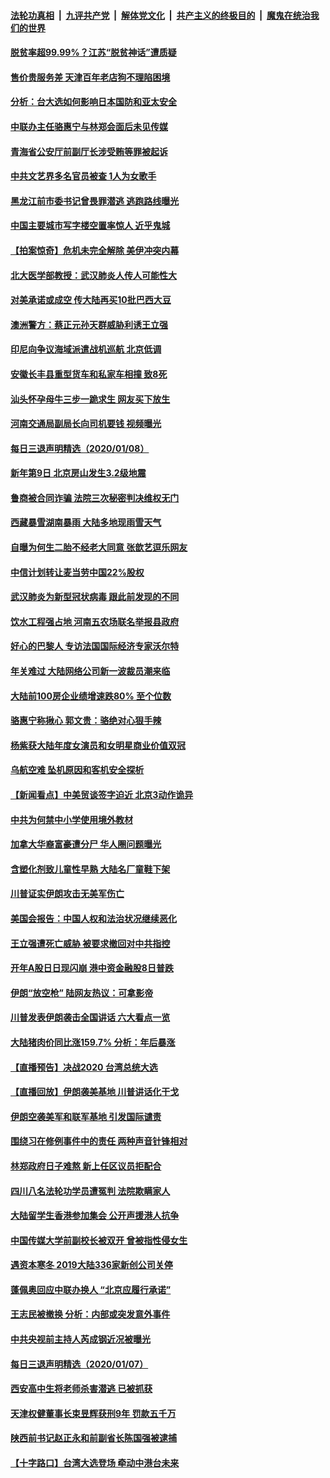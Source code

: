 ####  [法轮功真相](../../../../basic/blob/master/README.md?t=01092239) &nbsp;|&nbsp; [九评共产党](../../../../9ping.md/blob/master/README.md?t=01092239) &nbsp;|&nbsp; [解体党文化](../../../../jtdwh.md/blob/master/README.md?t=01092239)  &nbsp;|&nbsp; [共产主义的终极目的](../../../../gczydzjmd.md/blob/master/README.md?t=01092239) &nbsp;|&nbsp; [魔鬼在统治我们的世界](../../../../mgztzwmdsj.md/blob/master/README.md?t=01092239) 

#### [脱贫率超99.99%？江苏“脱贫神话”遭质疑](../pages/nsc413/n11779864.md?t=01092239) 


#### [售价贵服务差 天津百年老店狗不理陷困境](../pages/nsc413/n11779137.md?t=01092239) 

#### [分析：台大选如何影响日本国防和亚太安全](../pages/nsc413/n11775005.md?t=01092239) 

#### [中联办主任骆惠宁与林郑会面后未见传媒](../pages/nsc413/n11779538.md?t=01092239) 

#### [青海省公安厅前副厅长涉受贿等罪被起诉](../pages/nsc413/n11779563.md?t=01092239) 

#### [中共文艺界多名官员被查 1人为女歌手](../pages/nsc413/n11779418.md?t=01092239) 

#### [黑龙江前市委书记曾畏罪潜逃 逃跑路线曝光](../pages/nsc413/n11779070.md?t=01092239) 

#### [中国主要城市写字楼空置率惊人 近乎鬼城](../pages/nsc413/n11779313.md?t=01092239) 

#### [【拍案惊奇】危机未完全解除 美伊冲突内幕](../pages/nsc413/n11778504.md?t=01092239) 

#### [北大医学部教授：武汉肺炎人传人可能性大](../pages/nsc413/n11779091.md?t=01092239) 

#### [对美承诺或成空 传大陆再买10批巴西大豆](../pages/nsc413/n11778820.md?t=01092239) 

#### [澳洲警方：蔡正元孙天群威胁利诱王立强](../pages/nsc413/n11778877.md?t=01092239) 

#### [印尼向争议海域派遣战机巡航 北京低调](../pages/nsc413/n11777700.md?t=01092239) 

#### [安徽长丰县重型货车和私家车相撞 致8死](../pages/nsc413/n11778710.md?t=01092239) 

#### [汕头怀孕母牛三步一跪求生 网友买下放生](../pages/nsc413/n11778497.md?t=01092239) 

#### [河南交通局副局长向司机要钱 视频曝光](../pages/nsc413/n11778455.md?t=01092239) 

#### [每日三退声明精选（2020/01/08）](../pages/nsc413/n11778525.md?t=01092239) 

#### [新年第9日 北京房山发生3.2级地震](../pages/nsc413/n11778417.md?t=01092239) 

#### [鲁商被合同诈骗 法院三次秘密判决维权无门](../pages/nsc413/n11778253.md?t=01092239) 

#### [西藏暴雪湖南暴雨 大陆多地现雨雪天气](../pages/nsc413/n11778306.md?t=01092239) 

#### [自曝为何生二胎不经老大同意 张歆艺逗乐网友](../pages/nsc413/n11778073.md?t=01092239) 

#### [中信计划转让麦当劳中国22%股权](../pages/nsc413/n11778212.md?t=01092239) 

#### [武汉肺炎为新型冠状病毒 跟此前发现的不同](../pages/nsc413/n11778256.md?t=01092239) 

#### [饮水工程强占地 河南五农场联名举报县政府](../pages/nsc413/n11778054.md?t=01092239) 

#### [好心的巴黎人 专访法国国际经济专家沃尔特](../pages/nsc413/n11777207.md?t=01092239) 

#### [年关难过 大陆网络公司新一波裁员潮来临](../pages/nsc413/n11777957.md?t=01092239) 

#### [大陆前100房企业绩增速跌80% 至个位数](../pages/nsc413/n11777929.md?t=01092239) 

#### [骆惠宁称揪心 郭文贵：骆绝对心狠手辣](../pages/nsc413/n11777903.md?t=01092239) 

#### [杨紫获大陆年度女演员和女明星商业价值双冠](../pages/nsc413/n11777510.md?t=01092239) 

#### [乌航空难 坠机原因和客机安全探析](../pages/nsc413/n11777892.md?t=01092239) 

#### [【新闻看点】中美贸谈签字迫近 北京3动作诡异](../pages/nsc413/n11777910.md?t=01092239) 

#### [中共为何禁中小学使用境外教材](../pages/nsc413/n11777290.md?t=01092239) 

#### [加拿大华裔富豪遭分尸 华人圈问题曝光](../pages/nsc413/n11777875.md?t=01092239) 

#### [含塑化剂致儿童性早熟 大陆名厂童鞋下架](../pages/nsc413/n11777731.md?t=01092239) 

#### [川普证实伊朗攻击无美军伤亡](../pages/nsc413/n11777760.md?t=01092239) 

#### [美国会报告：中国人权和法治状况继续恶化](../pages/nsc413/n11777699.md?t=01092239) 

#### [王立强遭死亡威胁 被要求撤回对中共指控](../pages/nsc413/n11777568.md?t=01092239) 

#### [开年A股日日现闪崩  港中资金融股8日普跌](../pages/nsc413/n11777493.md?t=01092239) 

#### [伊朗“放空枪” 陆网友热议：可拿影帝](../pages/nsc413/n11777661.md?t=01092239) 

#### [川普发表伊朗袭击全国讲话 六大看点一览](../pages/nsc413/n11777589.md?t=01092239) 

#### [大陆猪肉价同比涨159.7% 分析：年后暴涨](../pages/nsc413/n11777500.md?t=01092239) 

#### [【直播预告】决战2020 台湾总统大选](../pages/nsc413/n11772884.md?t=01092239) 

#### [【直播回放】伊朗袭美基地 川普讲话化干戈](../pages/nsc413/n11777394.md?t=01092239) 

#### [伊朗空袭美军和联军基地 引发国际谴责](../pages/nsc413/n11777357.md?t=01092239) 

#### [围绕习在修例事件中的责任 两种声音针锋相对](../pages/nsc413/n11772761.md?t=01092239) 

#### [林郑政府日子难熬 新上任区议员拒配合](../pages/nsc413/n11776943.md?t=01092239) 


#### [四川八名法轮功学员遭冤判 法院欺瞒家人](../pages/nsc413/n11774971.md?t=01092239) 

#### [大陆留学生香港参加集会 公开声援港人抗争](../pages/nsc413/n11776343.md?t=01092239) 

#### [中国传媒大学前副校长被双开 曾被指性侵女生](../pages/nsc413/n11776605.md?t=01092239) 

#### [遇资本寒冬 2019大陆336家新创公司关停](../pages/nsc413/n11775492.md?t=01092239) 

#### [蓬佩奥回应中联办换人 “北京应履行承诺”](../pages/nsc413/n11775580.md?t=01092239) 

#### [王志民被撤换 分析：内部或突发意外事件](../pages/nsc413/n11775929.md?t=01092239) 

#### [中共央视前主持人芮成钢近况被曝光](../pages/nsc413/n11776083.md?t=01092239) 

#### [每日三退声明精选（2020/01/07）](../pages/nsc413/n11776079.md?t=01092239) 

#### [西安高中生将老师杀害潜逃 已被抓获](../pages/nsc413/n11775957.md?t=01092239) 

#### [天津权健董事长束昱辉获刑9年 罚款五千万](../pages/nsc413/n11775908.md?t=01092239) 

#### [陕西前书记赵正永和前副省长陈国强被逮捕](../pages/nsc413/n11775885.md?t=01092239) 

#### [【十字路口】台湾大选登场 牵动中港台未来](../pages/nsc413/n11775780.md?t=01092239) 


